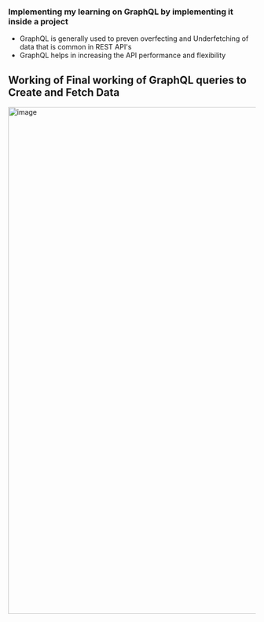 ### Implementing my learning on GraphQL by implementing it inside a project

* GraphQL is generally used to preven overfecting and Underfetching of data that is common in REST API's
* GraphQL helps in increasing the API performance and flexibility

## Working of Final working of GraphQL queries to Create and Fetch Data

<img width="1919" height="1033" alt="image" src="https://github.com/user-attachments/assets/0ef9a13c-26df-401a-91de-3953fe04460b" />
